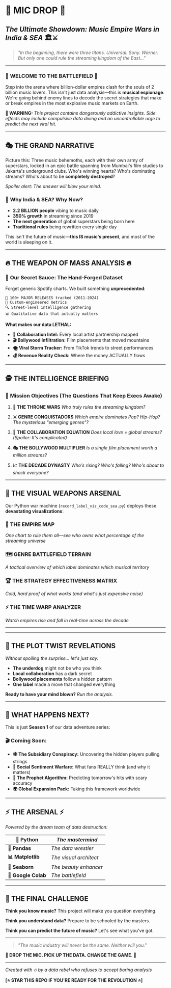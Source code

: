 # 🎤 **MIC DROP** 🎤
## *The Ultimate Showdown: Music Empire Wars in India & SEA* 🏛️⚔️

> *"In the beginning, there were three titans. Universal. Sony. Warner. But only one could rule the streaming kingdom of the East..."*

---

### 🌟 **WELCOME TO THE BATTLEFIELD** 🌟

Step into the arena where billion-dollar empires clash for the souls of 2 billion music lovers. This isn't just data analysis—this is **musical espionage**. We're going behind enemy lines to decode the secret strategies that make or break empires in the most explosive music markets on Earth.

**🚨 WARNING:** *This project contains dangerously addictive insights. Side effects may include compulsive data diving and an uncontrollable urge to predict the next viral hit.*

---

## 🎭 **THE GRAND NARRATIVE**

Picture this: Three music behemoths, each with their own army of superstars, locked in an epic battle spanning from Mumbai's film studios to Jakarta's underground clubs. Who's winning hearts? Who's dominating streams? Who's about to be **completely destroyed**?

*Spoiler alert: The answer will blow your mind.*

### 🌊 **Why India & SEA? Why Now?**

- **2.2 BILLION people** vibing to music daily
- **350% growth** in streaming since 2019
- **The next generation** of global superstars being born here
- **Traditional rules** being rewritten every single day

This isn't the future of music—**this IS music's present**, and most of the world is sleeping on it.

---

## 🔥 **THE WEAPON OF MASS ANALYSIS** 🔥

### 💎 **Our Secret Sauce: The Hand-Forged Dataset**

Forget generic Spotify charts. We built something **unprecedented**:

```
🎯 100+ MAJOR RELEASES tracked (2011-2024)
🤖 Custom-engineered metrics 
🔍 Street-level intelligence gathering
📊 Qualitative data that actually matters
```

**What makes our data LETHAL:**
- **🤝 Collaboration Intel:** Every local artist partnership mapped
- **🎬 Bollywood Infiltration:** Film placements that moved mountains
- **🌪️ Viral Storm Tracker:** From TikTok trends to street performances
- **💰 Revenue Reality Check:** Where the money ACTUALLY flows

---

## 🕵️ **THE INTELLIGENCE BRIEFING**

### 🎯 **Mission Objectives (The Questions That Keep Execs Awake)**

1. **👑 THE THRONE WARS**
   *Who truly rules the streaming kingdom?*

2. **⚔️ GENRE CONQUISTADORS** 
   *Which empire dominates Pop? Hip-Hop? The mysterious "emerging genres"?*

3. **🤝 THE COLLABORATION EQUATION**
   *Does local love = global streams? (Spoiler: It's complicated)*

4. **🎭 THE BOLLYWOOD MULTIPLIER**
   *Is a single film placement worth a million streams?*

5. **📈 THE DECADE DYNASTY**
   *Who's rising? Who's falling? Who's about to shock everyone?*

---

## 🎨 **THE VISUAL WEAPONS ARSENAL**

Our Python war machine (`record_label_viz_code_sea.py`) deploys these **devastating visualizations**:

### 🥧 **THE EMPIRE MAP**
*One chart to rule them all—see who owns what percentage of the streaming universe*

### 🗺️ **GENRE BATTLEFIELD TERRAIN**
*A tactical overview of which label dominates which musical territory*

### 🏆 **THE STRATEGY EFFECTIVENESS MATRIX**
*Cold, hard proof of what works (and what's just expensive noise)*

### ⚡ **THE TIME WARP ANALYZER**
*Watch empires rise and fall in real-time across the decade*

---


---

## 🎪 **THE PLOT TWIST REVELATIONS**

*Without spoiling the surprise... let's just say:*

- **The underdog** might not be who you think
- **Local collaboration** has a dark secret
- **Bollywood placements** follow a hidden pattern
- **One label** made a move that changed everything

**Ready to have your mind blown?** *Run the analysis.*

---

## 🔮 **WHAT HAPPENS NEXT?**

This is just **Season 1** of our data adventure series:

### **🎬 Coming Soon:**
- **🕸️ The Subsidiary Conspiracy:** Uncovering the hidden players pulling strings
- **💭 Social Sentiment Warfare:** What fans REALLY think (and why it matters)
- **🔮 The Prophet Algorithm:** Predicting tomorrow's hits with scary accuracy
- **🌍 Global Expansion Pack:** Taking this framework worldwide

---

## ⚡ **THE ARSENAL** ⚡

*Powered by the dream team of data destruction:*

| **🐍 Python** | *The mastermind* |
|---|---|
| **🐼 Pandas** | *The data wrestler* |
| **📊 Matplotlib** | *The visual architect* |
| **🎨 Seaborn** | *The beauty enhancer* |
| **🚀 Google Colab** | *The battlefield* |

---

## 💫 **THE FINAL CHALLENGE**

**Think you know music?** This project will make you question everything.

**Think you understand data?** Prepare to be schooled by the masters.

**Think you can predict the future of music?** Let's see what you've got.

---

> *"The music industry will never be the same. Neither will you."*

**🎤 DROP THE MIC. PICK UP THE DATA. CHANGE THE GAME. 🎤**

---

*Created with 🔥 by a data rebel who refuses to accept boring analysis*

**[⭐ STAR THIS REPO IF YOU'RE READY FOR THE REVOLUTION ⭐]**
